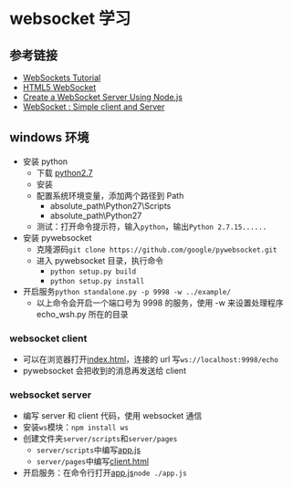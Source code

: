 # websocket 学习

## 参考链接

- [WebSockets Tutorial](https://www.tutorialspoint.com/websockets/index.htm)
- [HTML5 WebSocket](http://www.runoob.com/html/html5-websocket.html)
- [Create a WebSocket Server Using Node.js](https://www.dotnetcurry.com/nodejs/1220/create-web-socket-server-nodejs-for-real-time)
- [WebSocket : Simple client and Server](https://blog.revathskumar.com/2015/08/websockets-simple-client-and-server.html)

## windows 环境

- 安装 python
  - 下载 [python2.7](https://www.python.org/ftp/python/2.7.15/python-2.7.15.amd64.msi)
  - 安装
  - 配置系统环境变量，添加两个路径到 Path
    - absolute_path\Python27\Scripts
    - absolute_path\Python27
  - 测试：打开命令提示符，输入`python`，输出`Python 2.7.15......`
- 安装 pywebsocket
  - 克隆源码`git clone https://github.com/google/pywebsocket.git`
  - 进入 pywebsocket 目录，执行命令
    - `python setup.py build`
    - `python setup.py install`
- 开启服务`python standalone.py -p 9998 -w ../example/`
  - 以上命令会开启一个端口号为 9998 的服务，使用 -w 来设置处理程序 echo_wsh.py 所在的目录

### websocket client

- 可以在浏览器打开[index.html](./client/index.html)，连接的 url 写`ws://localhost:9998/echo`
- pywebsocket 会把收到的消息再发送给 client

### websocket server

- 编写 server 和 client 代码，使用 websocket 通信
- 安装`ws`模块：`npm install ws`
- 创建文件夹`server/scripts`和`server/pages`
  - `server/scripts`中编写[app.js](./server/scripts/app.js)
  - `server/pages`中编写[client.html](./server/pages/client.html)
- 开启服务：在命令行打开[app.js](./server/scripts/app.js)`node ./app.js`
